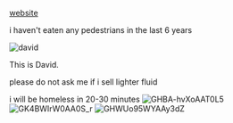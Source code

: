 [website](https://nexzy.dev/)

i haven't eaten any pedestrians in the last 6 years

![david](https://github.com/snvyv/snvyv/assets/47720197/00c2f53f-8bf5-4921-b649-ad9d981990eb)

This is David.

please do not ask me if i sell lighter fluid

i will be homeless in 20-30 minutes
![GHBA-hvXoAAT0L5](https://github.com/snvyv/snvyv/assets/47720197/d55f3f6d-5f90-4265-ab3b-1873597eb08a)
![GK4BWIrW0AA0S_r](https://github.com/snvyv/snvyv/assets/47720197/90ee1962-ed2e-449b-87ca-f54aa69af1aa)
![GHWUo95WYAAy3dZ](https://github.com/snvyv/snvyv/assets/47720197/9e5a375c-57ff-44ff-8272-4dad3a7cc865)
